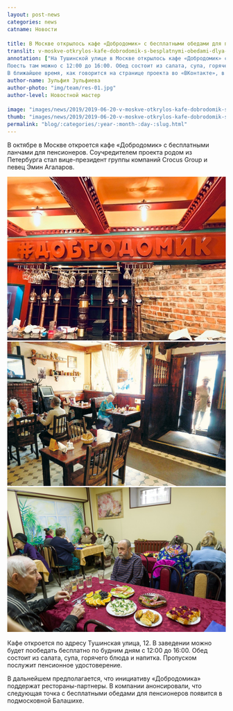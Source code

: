 ```yaml
---
layout: post-news
categories: news
catname: Новости

title: В Москве открылось кафе «Добродомик» с бесплатными обедами для пенсионеров
translit: v-moskve-otkrylos-kafe-dobrodomik-s-besplatnymi-obedami-dlya-pensionerov
annotation: ["На Тушинской улице в Москве открылось кафе «Добродомик» с бесплатными обедами для пенсионеров. 
Поесть там можно с 12:00 до 16:00. Обед состоит из салата, супа, горячего блюда и напитка. 
В ближайшее время, как говорится на странице проекта во «ВКонтакте», в заведении пройдет торжественное открытие."]
author-name: Зульфия Зульфиева
author-photo: "img/team/res-01.jpg"
author-level: Новостной мастер

image: "images/news/2019/2019-06-20-v-moskve-otkrylos-kafe-dobrodomik-s-besplatnymi-obedami-dlya-pensionerov/1.jpg"
thumb: "images/news/2019/2019-06-20-v-moskve-otkrylos-kafe-dobrodomik-s-besplatnymi-obedami-dlya-pensionerov/1t.jpg"
permalink: "blog/:categories/:year-:month-:day-:slug.html"
---
```

<p>
		В октябре в Москве откроется кафе «Добродомик» с бесплатными ланчами для пенсионеров. 
		Соучредителем проекта родом из Петербурга стал вице-президент группы компаний Crocus Group и певец Эмин Агаларов.
</p>
<div class="row news-body-img-row">
	<div class="col-lg-4 col-md-12">
		<img src="images/news/2019/2019-06-20-v-moskve-otkrylos-kafe-dobrodomik-s-besplatnymi-obedami-dlya-pensionerov/1.jpg" alt="">
	</div>
	<div class="col-lg-4 col-md-12">
		<img src="images/news/2019/2019-06-20-v-moskve-otkrylos-kafe-dobrodomik-s-besplatnymi-obedami-dlya-pensionerov/2.jpg" alt="">
	</div>
	<div class="col-lg-4 col-md-12">
		<img src="images/news/2019/2019-06-20-v-moskve-otkrylos-kafe-dobrodomik-s-besplatnymi-obedami-dlya-pensionerov/3.jpg" alt="">
	</div>
</div>


<p>
		Кафе откроется по адресу Тушинская улица, 12. В заведении можно будет пообедать бесплатно 
		по будним дням с 12:00 до 16:00. Обед состоит из салата, супа, горячего блюда и напитка. 
		Пропуском послужит пенсионное удостоверение.
</p>
<p>
		В дальнейшем предполагается, что инициативу «Добродомика» поддержат рестораны-партнеры. 
		В компании анонсировали, что следующая точка с бесплатными обедами для пенсионеров появится в подмосковной Балашихе.
</p>
